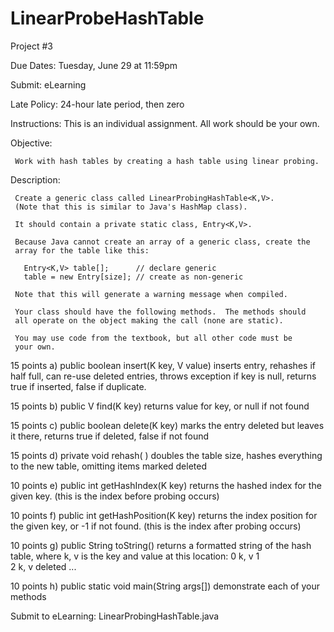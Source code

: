 # LinearProbeHashTable

Project #3

Due Dates:  Tuesday, June 29 at 11:59pm 

Submit:    eLearning

Late Policy:  24-hour late period, then zero

Instructions: This is an individual assignment.  All work should be your own.



Objective:

     Work with hash tables by creating a hash table using linear probing.


Description:

     Create a generic class called LinearProbingHashTable<K,V>.
     (Note that this is similar to Java's HashMap class).

     It should contain a private static class, Entry<K,V>.

     Because Java cannot create an array of a generic class, create the
     array for the table like this:  

       Entry<K,V> table[];      // declare generic
       table = new Entry[size]; // create as non-generic

     Note that this will generate a warning message when compiled.
 
     Your class should have the following methods.  The methods should 
     all operate on the object making the call (none are static).  

     You may use code from the textbook, but all other code must be
     your own.


   15 points
   a) public boolean insert(K key, V value)
         inserts entry, rehashes if half full,
         can re-use deleted entries, throws
         exception if key is null, returns
         true if inserted, false if duplicate.

   15 points
   b) public V find(K key)
          returns value for key, or null if not found

   15 points
   c) public boolean delete(K key)
          marks the entry deleted but leaves it there,
          returns true if deleted, false if not found

   15 points
   d) private void rehash( )
          doubles the table size, hashes everything to
          the new table, omitting items marked deleted

   10 points
   e) public int getHashIndex(K key)
          returns the hashed index for the given key.
          (this is the index before probing occurs)

   10 points
   f) public int getHashPosition(K key)
          returns the index position for the given key,
          or -1 if not found.
          (this is the index after probing occurs)

   10 points
   g) public String toString()
          returns a formatted string of the hash table,
          where k, v is the key and value at this location:
               0  k, v
               1  
               2  k, v   deleted
               ...
  

   10 points
   h) public static void main(String args[])
          demonstrate each of your methods


Submit to eLearning:
     LinearProbingHashTable.java
